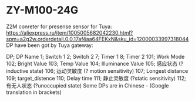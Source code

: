 # ZY-M100-24G
Z2M conreter for presense sensor for Tuya:
https://aliexpress.ru/item/1005005682042230.html?spm=a2g2w.orderdetail.0.0.17af4aa64FEKxN&sku_id=12000033997318044
DP have been got by Tuya gateway:

DP; DP Name
1; Switch 1
2; Switch 2
7; Timer 1
8; Timer 2
101; Work Mode
102; Bright Value
103; Temp Value
104; Illuminance Value
105; 感应状态 (? inductive state)
106; 运动灵敏度 (? motion sensitivity)
107; Longest distance
109; target_distence
110; Delay time
111; 静止灵敏度 (?static sensitivity)
112; 有无人状态 (?unoccupied state)
Some DPs are in Chinese - (Google translation in brackets)
